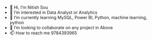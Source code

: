 - 👋 Hi, I’m Nitish Sou
- 👀 I’m interested in Data Analyst or Analytics 
- 🌱 I’m currently learning MySQL, Power BI, Python, machine learning, python
- 💞️ I’m looking to collaborate on any project in Above 
- 📫 How to reach me 9784393965

<!---
Nitishjat/Nitishjat is a ✨ special ✨ repository because its `README.md` (this file) appears on your GitHub profile.
You can click the Preview link to take a look at your changes.
--->
